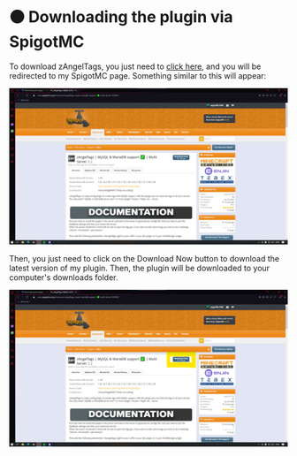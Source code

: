 # 🟠 Downloading the plugin via SpigotMC

To download zAngelTags, you just need to [click here](https://www.spigotmc.org/resources/zangeltags-mysql-mariadb-support-%E2%9C%85-multi-server.102952/), and you will be redirected to my SpigotMC page. Something similar to this will appear:

![zAngelTags page on SpigotMC](<../../.gitbook/assets/image (4).png>)

Then, you just need to click on the Download Now button to download the latest version of my plugin. Then, the plugin will be downloaded to your computer's downloads folder.

![zAngelTags page on SpigotMC](../../.gitbook/assets/image.png)
